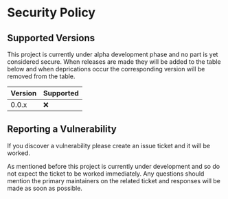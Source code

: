# Security Policy

## Supported Versions

This project is currently under alpha development phase and no part is yet 
considered secure. When releases are made they will be added to the table below
and when deprications occur the corresponding version will be removed from the
table.

| Version | Supported          |
|---------|--------------------|
| 0.0.x   | :x:                |

## Reporting a Vulnerability

If you discover a vulnerability please create an issue ticket and it will be worked.

As mentioned before this project is currently under development and so do not expect
the ticket to be worked immediately. Any questions should mention the primary
maintainers on the related ticket and responses will be made as soon as possible.

